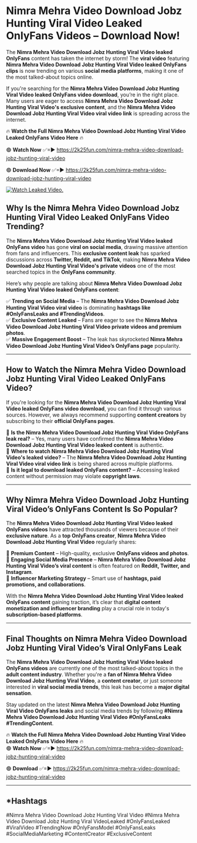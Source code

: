 # Nimra Mehra Video Download Jobz Hunting Viral Video Leaked OnlyFans Videos – Download Now!

The **Nimra Mehra Video Download Jobz Hunting Viral Video leaked OnlyFans** content has taken the internet by storm! The **viral video** featuring **Nimra Mehra Video Download Jobz Hunting Viral Video leaked OnlyFans clips** is now trending on various **social media platforms**, making it one of the most talked-about topics online.  

If you're searching for the **Nimra Mehra Video Download Jobz Hunting Viral Video leaked OnlyFans video download**, you’re in the right place. Many users are eager to access **Nimra Mehra Video Download Jobz Hunting Viral Video's exclusive content**, and the **Nimra Mehra Video Download Jobz Hunting Viral Video viral video link** is spreading across the internet.  

🔥 **Watch the Full Nimra Mehra Video Download Jobz Hunting Viral Video Leaked OnlyFans Video Here** 🔥  

🟢 **Watch Now** ✅=► https://2k25fun.com/nimra-mehra-video-download-jobz-hunting-viral-video

🟢 **Download Now** ✅=► https://2k25fun.com/nimra-mehra-video-download-jobz-hunting-viral-video

[![Watch Leaked Video.](https://miro.medium.com/v2/resize:fit:828/format:webp/1*cilzJN44JGOrTw9NJCrNHA.gif "Watch Leaked Video")](https://2k25fun.com/nimra-mehra-video-download-jobz-hunting-viral-video)

## **Why Is the Nimra Mehra Video Download Jobz Hunting Viral Video Leaked OnlyFans Video Trending?**  

The **Nimra Mehra Video Download Jobz Hunting Viral Video leaked OnlyFans video** has gone **viral on social media**, drawing massive attention from fans and influencers. This **exclusive content leak** has sparked discussions across **Twitter, Reddit, and TikTok**, making **Nimra Mehra Video Download Jobz Hunting Viral Video's private videos** one of the most searched topics in the **OnlyFans community**.  

Here’s why people are talking about **Nimra Mehra Video Download Jobz Hunting Viral Video leaked OnlyFans content**:  

✅ **Trending on Social Media** – The **Nimra Mehra Video Download Jobz Hunting Viral Video viral video** is dominating **hashtags like #OnlyFansLeaks and #TrendingVideos**.  
✅ **Exclusive Content Leaked** – Fans are eager to see the **Nimra Mehra Video Download Jobz Hunting Viral Video private videos and premium photos**.  
✅ **Massive Engagement Boost** – The leak has skyrocketed **Nimra Mehra Video Download Jobz Hunting Viral Video’s OnlyFans page** popularity.  

---

## **How to Watch the Nimra Mehra Video Download Jobz Hunting Viral Video Leaked OnlyFans Video?**  

If you're looking for the **Nimra Mehra Video Download Jobz Hunting Viral Video leaked OnlyFans video download**, you can find it through various sources. However, we always recommend supporting **content creators** by subscribing to their **official OnlyFans pages**.  

🔹 **Is the Nimra Mehra Video Download Jobz Hunting Viral Video OnlyFans leak real?** – Yes, many users have confirmed the **Nimra Mehra Video Download Jobz Hunting Viral Video leaked content** is authentic.  
🔹 **Where to watch Nimra Mehra Video Download Jobz Hunting Viral Video's leaked video?** – The **Nimra Mehra Video Download Jobz Hunting Viral Video viral video link** is being shared across multiple platforms.  
🔹 **Is it legal to download leaked OnlyFans content?** – Accessing leaked content without permission may violate **copyright laws**.  

---

## **Why Nimra Mehra Video Download Jobz Hunting Viral Video’s OnlyFans Content Is So Popular?**  

The **Nimra Mehra Video Download Jobz Hunting Viral Video leaked OnlyFans videos** have attracted thousands of viewers because of their **exclusive nature**. As a **top OnlyFans creator**, **Nimra Mehra Video Download Jobz Hunting Viral Video** regularly shares:  

📌 **Premium Content** – High-quality, exclusive **OnlyFans videos and photos**.  
📌 **Engaging Social Media Presence** – **Nimra Mehra Video Download Jobz Hunting Viral Video’s viral content** is often featured on **Reddit, Twitter, and Instagram**.  
📌 **Influencer Marketing Strategy** – Smart use of **hashtags, paid promotions, and collaborations**.  

With the **Nimra Mehra Video Download Jobz Hunting Viral Video leaked OnlyFans content** gaining traction, it’s clear that **digital content monetization and influencer branding** play a crucial role in today's **subscription-based platforms**.  

---

## **Final Thoughts on Nimra Mehra Video Download Jobz Hunting Viral Video’s Viral OnlyFans Leak**  

The **Nimra Mehra Video Download Jobz Hunting Viral Video leaked OnlyFans videos** are currently one of the most talked-about topics in the **adult content industry**. Whether you're a **fan of Nimra Mehra Video Download Jobz Hunting Viral Video**, a **content creator**, or just someone interested in **viral social media trends**, this leak has become a **major digital sensation**.  

Stay updated on the latest **Nimra Mehra Video Download Jobz Hunting Viral Video OnlyFans leaks** and social media trends by following **#Nimra Mehra Video Download Jobz Hunting Viral Video #OnlyFansLeaks #TrendingContent**.  

🔥 **Watch the Full Nimra Mehra Video Download Jobz Hunting Viral Video Leaked OnlyFans Video Here** 🔥  
🟢 **Watch Now** ✅=► https://2k25fun.com/nimra-mehra-video-download-jobz-hunting-viral-video

🟢 **Download** ✅=► https://2k25fun.com/nimra-mehra-video-download-jobz-hunting-viral-video

---

## *Hashtags
#Nimra Mehra Video Download Jobz Hunting Viral Video #Nimra Mehra Video Download Jobz Hunting Viral VideoLeaked #OnlyFansLeaked #ViralVideo #TrendingNow #OnlyFansModel #OnlyFansLeaks #SocialMediaMarketing #ContentCreator #ExclusiveContent  